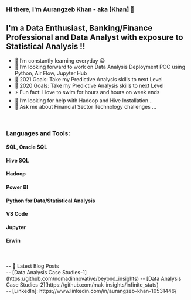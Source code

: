 ### Hi there, I'm Aurangzeb Khan - aka [Khan] 👋

## I'm a Data Enthusiast, Banking/Finance Professional and Data Analyst with exposure to Statistical Analysis !!

- 🌱 I’m constantly learning everyday  😀
- 👯 I’m looking forward to work on Data Analysis Deployment POC using Python, Air Flow, Jupyter Hub
- 🥅 2021 Goals: Take my Predictive Analysis skills to next Level 
- 🥅 2020 Goals: Take my Predictive Analysis skills to next Level 
- ⚡ Fun fact: I love to swim for hours and hours on week ends
- 🤔 I’m looking for help with Hadoop and Hive Installation...
- 💬 Ask me about Financial Sector Technology challenges ...

<br />

### Languages and Tools:

#### SQL, Oracle SQL
#### Hive SQL
#### Hadoop
#### Power BI
#### Python for Data/Statistical Analysis
#### VS Code
#### Jupyter
#### Erwin
<br />
<br />
-- 📕 Latest Blog Posts
<br />
<!-- BLOG-POST-LIST:START -->
-- [Data Analysis Case Studies-1](https://github.com/nomadinnovative/beyond_insights)
-- [Data Analysis Case Studies-2](https://github.com/mak-insights/infinite_stats)
<!-- BLOG-POST-LIST:END -->
<br />
-- [LinkedIn]: https://www.linkedin.com/in/aurangzeb-khan-10531446/
</details>
